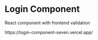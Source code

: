 <h1>Login Component</h1>
<p>React component with frontend validation</p>
https://login-component-seven.vercel.app/